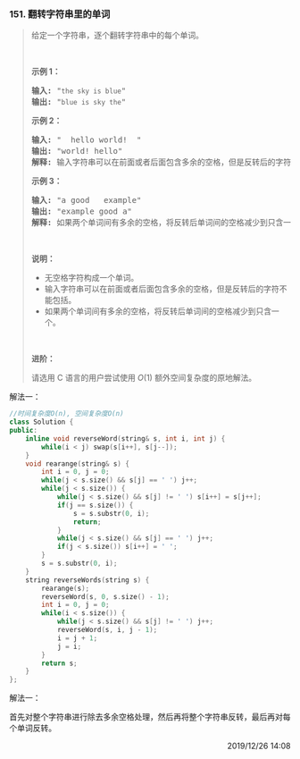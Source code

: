 ### 151. 翻转字符串里的单词

> <div class="notranslate"><p>给定一个字符串，逐个翻转字符串中的每个单词。</p>
> 
> <p>&nbsp;</p>
> 
> <p><strong>示例 1：</strong></p>
> 
> <pre><strong>输入:</strong> "<code>the sky is blue</code>"
> <strong>输出:&nbsp;</strong>"<code>blue is sky the</code>"
> </pre>
> 
> <p><strong>示例 2：</strong></p>
> 
> <pre><strong>输入:</strong> " &nbsp;hello world! &nbsp;"
> <strong>输出:&nbsp;</strong>"world! hello"
> <strong>解释: </strong>输入字符串可以在前面或者后面包含多余的空格，但是反转后的字符不能包括。
> </pre>
> 
> <p><strong>示例 3：</strong></p>
> 
> <pre><strong>输入:</strong> "a good &nbsp; example"
> <strong>输出:&nbsp;</strong>"example good a"
> <strong>解释: </strong>如果两个单词间有多余的空格，将反转后单词间的空格减少到只含一个。
> </pre>
> 
> <p>&nbsp;</p>
> 
> <p><strong>说明：</strong></p>
> 
> <ul>
> 	<li>无空格字符构成一个单词。</li>
> 	<li>输入字符串可以在前面或者后面包含多余的空格，但是反转后的字符不能包括。</li>
> 	<li>如果两个单词间有多余的空格，将反转后单词间的空格减少到只含一个。</li>
> </ul>
> 
> <p>&nbsp;</p>
> 
> <p><strong>进阶：</strong></p>
> 
> <p>请选用 C 语言的用户尝试使用&nbsp;<em>O</em>(1) 额外空间复杂度的原地解法。</p>
> </div>

解法一：
```cpp
//时间复杂度O(n), 空间复杂度O(n)
class Solution {
public:
    inline void reverseWord(string& s, int i, int j) {
        while(i < j) swap(s[i++], s[j--]);
    }
    void rearange(string& s) {
        int i = 0, j = 0;
        while(j < s.size() && s[j] == ' ') j++;
        while(j < s.size()) {
            while(j < s.size() && s[j] != ' ') s[i++] = s[j++];
            if(j == s.size()) {
                s = s.substr(0, i);
                return;
            }
            while(j < s.size() && s[j] == ' ') j++;
            if(j < s.size()) s[i++] = ' ';
        }
        s = s.substr(0, i);
    }
    string reverseWords(string s) {
        rearange(s);
        reverseWord(s, 0, s.size() - 1);
        int i = 0, j = 0;
        while(i < s.size()) {
            while(j < s.size() && s[j] != ' ') j++;
            reverseWord(s, i, j - 1);
            i = j + 1;
            j = i;
        }
        return s;
    }
};
```

解法一：

首先对整个字符串进行除去多余空格处理，然后再将整个字符串反转，最后再对每个单词反转。

<div style="text-align: right"> 2019/12/26 14:08 </div>
